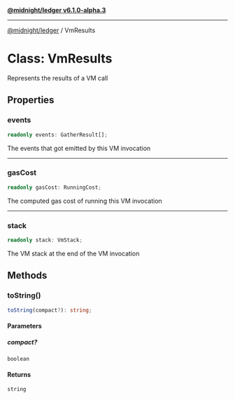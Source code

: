 [**@midnight/ledger v6.1.0-alpha.3**](../README.md)

***

[@midnight/ledger](../globals.md) / VmResults

# Class: VmResults

Represents the results of a VM call

## Properties

### events

```ts
readonly events: GatherResult[];
```

The events that got emitted by this VM invocation

***

### gasCost

```ts
readonly gasCost: RunningCost;
```

The computed gas cost of running this VM invocation

***

### stack

```ts
readonly stack: VmStack;
```

The VM stack at the end of the VM invocation

## Methods

### toString()

```ts
toString(compact?): string;
```

#### Parameters

##### compact?

`boolean`

#### Returns

`string`
